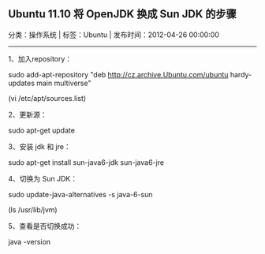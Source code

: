 ## Ubuntu 11.10 将 OpenJDK 换成 Sun JDK 的步骤

分类：操作系统 | 标签：Ubuntu | 发布时间：2012-04-26 00:00:00

___

1、加入repository： 

sudo add-apt-repository "deb http://cz.archive.Ubuntu.com/ubuntu
hardy-updates main multiverse"

(vi /etc/apt/sources.list)


2、更新源：

sudo apt-get update


3、安装 jdk 和 jre：

sudo apt-get install sun-java6-jdk sun-java6-jre


4、切换为 Sun JDK：

sudo update-java-alternatives -s java-6-sun

(ls /usr/lib/jvm)


5、查看是否切换成功：

java -version


